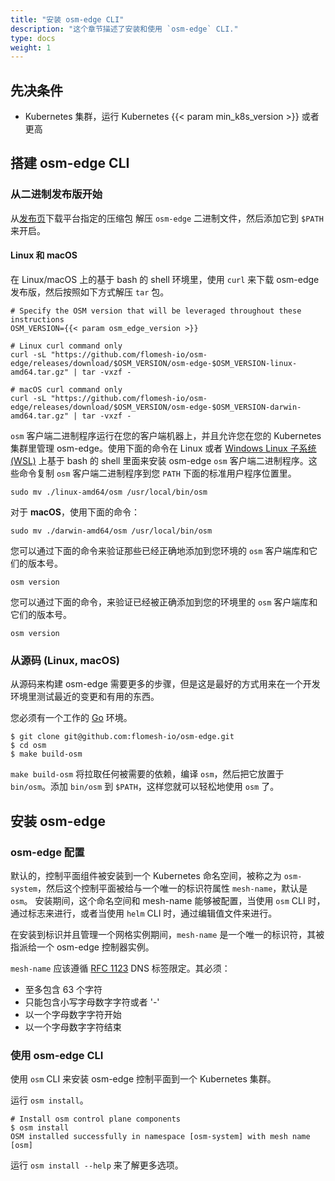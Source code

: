 ```yaml
---
title: "安装 osm-edge CLI"
description: "这个章节描述了安装和使用 `osm-edge` CLI."
type: docs
weight: 1
---
```


## 先决条件

- Kubernetes 集群，运行 Kubernetes {{< param min_k8s_version >}} 或者更高

## 搭建 osm-edge CLI

### 从二进制发布版开始

从[发布页](https://github.com/flomesh-io/osm-edge/releases)下载平台指定的压缩包
解压 `osm-edge` 二进制文件，然后添加它到 `$PATH` 来开启。

#### Linux 和 macOS

在 Linux/macOS 上的基于 bash 的 shell 环境里，使用 `curl` 来下载 osm-edge 发布版，然后按照如下方式解压 `tar` 包。

```console
# Specify the OSM version that will be leveraged throughout these instructions
OSM_VERSION={{< param osm_edge_version >}}

# Linux curl command only
curl -sL "https://github.com/flomesh-io/osm-edge/releases/download/$OSM_VERSION/osm-edge-$OSM_VERSION-linux-amd64.tar.gz" | tar -vxzf -

# macOS curl command only
curl -sL "https://github.com/flomesh-io/osm-edge/releases/download/$OSM_VERSION/osm-edge-$OSM_VERSION-darwin-amd64.tar.gz" | tar -vxzf -
```

`osm` 客户端二进制程序运行在您的客户端机器上，并且允许您在您的 Kubernetes 集群里管理 osm-edge。使用下面的命令在 Linux 或者 [Windows Linux 子系统 (WSL)](https://docs.microsoft.com/windows/wsl/about) 上基于 bash 的 shell 里面来安装 osm-edge `osm` 客户端二进制程序。这些命令复制 `osm` 客户端二进制程序到您 `PATH` 下面的标准用户程序位置里。


```console
sudo mv ./linux-amd64/osm /usr/local/bin/osm
```

对于 **macOS**，使用下面的命令：

```console
sudo mv ./darwin-amd64/osm /usr/local/bin/osm
```

您可以通过下面的命令来验证那些已经正确地添加到您环境的 `osm` 客户端库和它们的版本号。

```console
osm version
```

您可以通过下面的命令，来验证已经被正确添加到您的环境里的 `osm` 客户端库和它们的版本号。

```console
osm version
```

### 从源码 (Linux, macOS)

从源码来构建 osm-edge 需要更多的步骤，但是这是最好的方式用来在一个开发环境里测试最近的变更和有用的东西。

您必须有一个工作的 [Go](https://golang.org/doc/install) 环境。

```console
$ git clone git@github.com:flomesh-io/osm-edge.git
$ cd osm
$ make build-osm
```

`make build-osm` 将拉取任何被需要的依赖，编译 `osm`，然后把它放置于 `bin/osm`。添加 `bin/osm` 到 `$PATH`，这样您就可以轻松地使用 `osm` 了。

## 安装 osm-edge

### osm-edge 配置

默认的，控制平面组件被安装到一个 Kubernetes 命名空间，被称之为 `osm-system`，然后这个控制平面被给与一个唯一的标识符属性 `mesh-name`，默认是 `osm`。
安装期间，这个命名空间和 mesh-name 能够被配置，当使用 `osm` CLI 时，通过标志来进行，或者当使用 `helm` CLI 时，通过编辑值文件来进行。

在安装到标识并且管理一个网格实例期间，`mesh-name` 是一个唯一的标识符，其被指派给一个 osm-edge 控制器实例。

`mesh-name` 应该遵循 [RFC 1123](https://tools.ietf.org/html/rfc1123) DNS 标签限定。其必须：

- 至多包含 63 个字符
- 只能包含小写字母数字字符或者 '-'
- 以一个字母数字字符开始
- 以一个字母数字字符结束

### 使用 osm-edge CLI

使用 `osm` CLI 来安装 osm-edge 控制平面到一个 Kubernetes 集群。

运行 `osm install`。

```console
# Install osm control plane components
$ osm install
OSM installed successfully in namespace [osm-system] with mesh name [osm]
```

运行 `osm install --help` 来了解更多选项。
